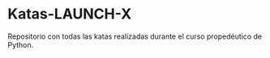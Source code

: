 # Katas-LAUNCH-X
Repositorio con todas las katas realizadas durante el curso propedéutico de Python.
